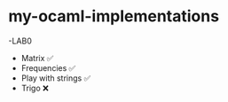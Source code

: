 # my-ocaml-implementations
-LAB0
  - Matrix ✅
  - Frequencies ✅
  - Play with strings ✅
  - Trigo ❌
    
  
